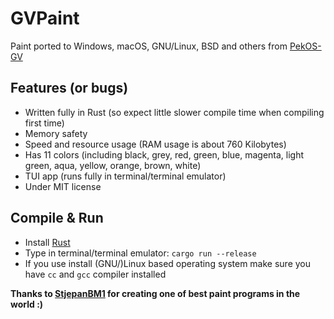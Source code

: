 # GVPaint
Paint ported to Windows, macOS, GNU/Linux, BSD and others from [PekOS-GV](https://github.com/StjepanBM1/PekOS/tree/3.X-Kernel/PekOS/PekOS%20GV)

## Features (or bugs)
- Written fully in Rust (so expect little slower compile time when compiling first time)
- Memory safety
- Speed and resource usage (RAM usage is about 760 Kilobytes)
- Has 11 colors (including black, grey, red, green, blue, magenta, light green, aqua, yellow, orange, brown, white)
- TUI app (runs fully in terminal/terminal emulator)
- Under MIT license

## Compile & Run
- Install [Rust](https://www.rust-lang.org/tools/install)
- Type in terminal/terminal emulator: `cargo run --release`
- If you use install (GNU/)Linux based operating system make sure you have `cc` and `gcc` compiler installed

**Thanks to [StjepanBM1](https://github.com/StjepanBM1) for creating one of best paint programs in the world :)**
